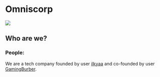 # Omniscorp
![](https://lh3.googleusercontent.com/mB-MARTXzzymiQOkZmSAMcK-YeizrvPr8nKMcwxPuo9ReSBONGldFDsxFjFehX2SEBRT5tdruwMzEtoVsFkzwN6gp2F-nSrkUP8DXO8a8rOlkPqQcTikii52HlaYvWXGhiVhsJ-w5BN90g18jbXUMITnJdY_QTKfdmu_5JoZK7Si6abYSv-h_yEGhmNX7GmNJ_PaYh0jns9re1HtPaPoZ2hzs8wcwHahs11Yodsmo92xjdDjp5x7wTNieveisTlzhXFJPK8lKv2NuMah1CxvCVXRvZbhLzjDA95whw6WgZ2f51g9gjRHK2mkiAeQG2xNmBOG0QZczLQQ0yVK4w7vcqe9f7C4ShQLlMBBgkFWLWrDOUn0lOHGREAXP8TMbJNQje1nrO0tVzAs3E5ECZqeo9beMKDnP3NTU2x8mL6205F3AiN8cMZg6-xwN4kq37j2e-d_J-w4987aqG-u0TThPHjxvpKcyO5QG_VOhtiDJEdJuq-2Nc-MCdHF0qzeoFnmay-jcpwUt17F1Q4oZYA-alOV32rTTRtU0x6h-xQlVeS9LZkKZh055oa00MM-4J2n9Pu9fUyF5hKS6hAkILwYCCXBP0j9MsBuB3y5wDbtoU8kd5_gWLntkdClnAaTBH-p9w_khLjdZ-M0wZIjdb9e0pGp2VyMKn0DudCBAXc200BXXMal1R2LBKoLNC43rGiRS4dl33SSbuRjLU3w8-thGb25dyZKbr36CGXZ0g1t_x0CNMIF1JN_hzxQHzsn4n5WYzdHR5dZFZ736qNk_ivve6YINt-ThFaYHyN9nCDP_VNbh4R-IjN85s8r1tbIWz3x3lf2KZy2kE9ucEnvqbLXfrjZYAcuazPfe8Xf9rxBIcRjdaSaWgB4m-_nWo9YRyGdMsFq-V4c4wy_D8FQ30wlI_X0_DWg4Xg8vioBIX-4orvCbq8Hzl8OWv32hhRCtJdzbjbzxFzTxGTeYXNM=s200-no?authuser=0)
## Who are we?
### People:
We are a tech company founded by user [ilkyaa](https://github.com/ilkyaa) and co-founded by user [GamingBurber](https://github.com/GamingBurber).
### 
